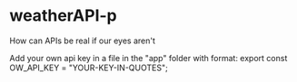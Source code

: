 # weatherAPI-p

How can APIs be real if our eyes aren't

Add your own api key in a file in the "app" folder with format:
export const OW_API_KEY = "YOUR-KEY-IN-QUOTES";
